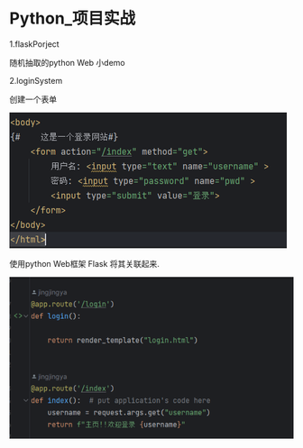 # Python_项目实战

1.flaskPorject

随机抽取的python Web 小demo

2.loginSystem

创建一个表单

![image.png](assets/image.png)

使用python Web框架 Flask 将其关联起来.

![image.png](assets/loginSystem_app_1.png)
